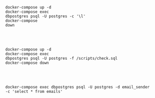 <code>docker-compose up -d</code>
</br>
<code>docker-compose exec dbpostgres psql -U postgres -c '\l'</code>
</br>
<code>docker-compose down</code>

</br>
</br>

<code>docker-compose up -d</code>
</br>
<code>docker-compose exec dbpostgres psql -U postgres -f /scripts/check.sql</code>
</br>
<code>docker-compose down</code>

</br>
</br>

<code>docker-compose exec dbpostgres psql -U postgres -d email_sender -c 'select * from emails'</code>
